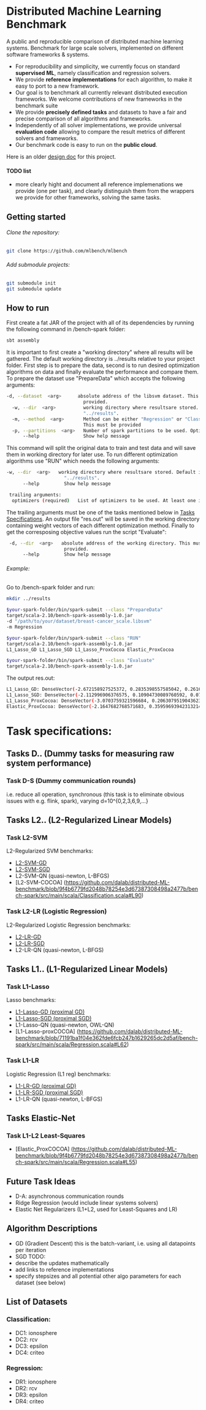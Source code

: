 # Distributed Machine Learning Benchmark
A public and reproducible comparison of distributed machine learning systems. Benchmark for large scale solvers, implemented on different software frameworks & systems. 

- For reproducibility and simplicity, we currently focus on standard **supervised ML**, namely classification and regression solvers. 
- We provide **reference implementations** for each algorithm, to make it easy to port to a new framework. 
- Our goal is to benchmark all currently relevant distributed execution frameworks. We welcome contributions of new frameworks in the benchmark suite
- We provide **precisely defined tasks** and datasets to have a fair and precise comparison of all algorithms and frameworks.
- Independently of all solver implementations, we provide universal **evaluation code** allowing to compare the result metrics of different solvers and frameworks.
- Our benchmark code is easy to run on the **public cloud**.

Here is an older [design doc](https://docs.google.com/document/d/1jM4zXRDezEJmIKwoDOKNlGvuNNJk5_FxcBrn1mfYp0E/edit#) for this project.


#### TODO list
- more clearly hight and document all reference implemenations we provide (one per task), and clearly distinguish them from the wrappers we provide for other frameworks, solving the same tasks.

## Getting started
###### Clone the repository: 
```bash
git clone https://github.com/mlbench/mlbench
```
###### Add submodule projects:
```bash
git submodule init
git submodule update
```

## How to run
First create a fat JAR of the project with all of its dependencies by running the following command in /bench-spark folder:
```bash
sbt assembly
```
It is important to first create a "working directory" where all results will be gathered. The default working directory is ../results relative to your project folder.
First step is to prepare the data, second is to run desired optimization algorithms on data and finally evaluate the performance and compare them.
To prepare the dataset use "PrepareData" which accepts the following arguments:
```bash
-d, --dataset  <arg>      absolute address of the libsvm dataset. This must be
                            provided.
  -w, --dir  <arg>          working directory where resultsare stored. Default is
                            "../results".
  -m, --method  <arg>       Method can be either "Regression" or "Classification".
                            This must be provided
  -p, --partitions  <arg>   Number of spark partitions to be used. Optional.
      --help                Show help message
```
This command will split the original data to train and test data and will save them in working directory for later use.
To run different optimization algorithms use "RUN" which needs the following arguments:
```bash
-w, --dir  <arg>   working directory where resultsare stored. Default is
                     "../results".
      --help         Show help message

 trailing arguments:
  optimizers (required)   List of optimizers to be used. At least one is required
```
The trailing arguments must be one of the tasks mentioned below in [Tasks Specifications](#task-specifications). An output file "res.out" will be saved in the working directory containing weight vectors of each different optimization method.
Finally to get the corresposing objective values run the script "Evaluate":
```bash
 -d, --dir  <arg>   absolute address of the working directory. This must be
                     provided.
      --help         Show help message
```

###### Example: 
Go to /bench-spark folder and run:
```bash
mkdir ../results

$your-spark-folder/bin/spark-submit --class "PrepareData" 
target/scala-2.10/bench-spark-assembly-1.0.jar 
-d "/path/to/your/dataset/breast-cancer_scale.libsvm" 
-m Regression

$your-spark-folder/bin/spark-submit --class "RUN" 
target/scala-2.10/bench-spark-assembly-1.0.jar 
L1_Lasso_GD L1_Lasso_SGD L1_Lasso_ProxCocoa Elastic_ProxCocoa

$your-spark-folder/bin/spark-submit --class "Evaluate" 
target/scala-2.10/bench-spark-assembly-1.0.jar
```

The output res.out:
```bash
L1_Lasso_GD: DenseVector(-2.672158927525372, 0.2835398557585042, 0.2616505245785392, 0.1062669616202757, 0.0010041643706443565, -3.247334399853071E-4, 0.414111116641944, 0.004824409829823558, 0.00742871210731205, -0.7643289526295685) elapsed: 1281ms lambda: 0.1
L1_Lasso_SGD: DenseVector(-2.112996906376575, 0.10904730089760592, 0.0789677010341028, 7.846417009157897E-4, 0.007214770187810594, -0.002870040147401511, 0.45213296371762246, -4.0625328938762354E-4, 0.007843171211156274, -0.9378429139210855) elapsed: 621ms lambda: 0.1
L1_Lasso_ProxCocoa: DenseVector(-3.0703759321596684, 0.2063079519043623, 0.328673676903811, 0.027289089761645777, 0.0, 0.0, 0.41197113667299534, 0.0, 0.0, -0.3722738846697741) elapsed: 1683ms lambda: 0.1
Elastic_ProxCocoa: DenseVector(-2.1647682768571683, 0.35959693942313214, 0.16053636571576063, 0.07100394273617437, 0.0, 0.0, 0.32159948533563326, 0.0, 0.0, -0.8746298720599254) elapsed: 1436ms lambda: 0.1 alpha: 0.5
```

# Task specifications:

## Tasks D.. (Dummy tasks for measuring raw system performance)
### Task D-S (Dummy communication rounds)
i.e. reduce all operation, synchronous
(this task is to eliminate obvious issues with e.g. flink, spark), 
varying d=10^{0,2,3,6,9,...}

## Tasks L2.. (L2-Regularized Linear Models)
### Task L2-SVM
L2-Regularized SVM
benchmarks:
- [L2-SVM-GD](https://github.com/dalab/distributed-ML-benchmark/blob/77db165afa2c3504543a5cd92cf209b5f11ae4d4/bench-spark/src/main/scala/Classification.scala#L55)
- [L2-SVM-SGD](https://github.com/dalab/distributed-ML-benchmark/blob/77db165afa2c3504543a5cd92cf209b5f11ae4d4/bench-spark/src/main/scala/Classification.scala#L48)
- L2-SVM-QN (quasi-newton, L-BFGS)
- [L2-SVM-COCOA] (https://github.com/dalab/distributed-ML-benchmark/blob/9f4b6779fd2048b78254e3d67387308498a2477b/bench-spark/src/main/scala/Classification.scala#L90)

### Task L2-LR (Logistic Regression)
L2-Regularized Logistic Regression
benchmarks:
- [L2-LR-GD](https://github.com/dalab/distributed-ML-benchmark/blob/77db165afa2c3504543a5cd92cf209b5f11ae4d4/bench-spark/src/main/scala/Classification.scala#L69)
- [L2-LR-SGD](https://github.com/dalab/distributed-ML-benchmark/blob/77db165afa2c3504543a5cd92cf209b5f11ae4d4/bench-spark/src/main/scala/Classification.scala#L62)
- L2-LR-QN (quasi-newton, L-BFGS)

## Tasks L1.. (L1-Regularized Linear Models)
### Task L1-Lasso
Lasso
benchmarks:
- [L1-Lasso-GD (proximal GD)](https://github.com/dalab/distributed-ML-benchmark/blob/77db165afa2c3504543a5cd92cf209b5f11ae4d4/bench-spark/src/main/scala/Regression.scala#L48)
- [L1-Lasso-SGD (proximal SGD)](https://github.com/dalab/distributed-ML-benchmark/blob/77db165afa2c3504543a5cd92cf209b5f11ae4d4/bench-spark/src/main/scala/Regression.scala#L41)
- L1-Lasso-QN (quasi-newton, OWL-QN)
- [L1-Lasso-proxCOCOA] (https://github.com/dalab/distributed-ML-benchmark/blob/71191ba1f04e362fde6fcb247b1629265dc2d5af/bench-spark/src/main/scala/Regression.scala#L62)

### Task L1-LR
Logistic Regression (L1 reg)
benchmarks:
- [L1-LR-GD (proximal GD)](https://github.com/dalab/distributed-ML-benchmark/blob/77db165afa2c3504543a5cd92cf209b5f11ae4d4/bench-spark/src/main/scala/Classification.scala#L84)
- [L1-LR-SGD (proximal SGD)](https://github.com/dalab/distributed-ML-benchmark/blob/77db165afa2c3504543a5cd92cf209b5f11ae4d4/bench-spark/src/main/scala/Classification.scala#L77)
- L1-LR-QN (quasi-newton, L-BFGS)

## Tasks Elastic-Net
### Task L1-L2 Least-Squares
- [Elastic_ProxCOCOA] (https://github.com/dalab/distributed-ML-benchmark/blob/9f4b6779fd2048b78254e3d67387308498a2477b/bench-spark/src/main/scala/Regression.scala#L55)

## Future Task Ideas
- D-A: asynchronous communication rounds
- Ridge Regression (would include linear systems solvers)
- Elastic Net Regularizers (L1+L2, used for Least-Squares and LR)

## Algorithm Descriptions
- GD (Gradient Descent)
this is the batch-variant, i.e. using all datapoints per iteration
- SGD
TODO:
 - describe the updates mathematically
 - add links to reference implementations
 - specify stepsizes and all potential other algo parameters for each dataset (see below)

## List of Datasets
### Classification:
- DC1: ionosphere
- DC2: rcv
- DC3: epsilon
- DC4: criteo

### Regression:
- DR1: ionosphere
- DR2: rcv
- DR3: epsilon
- DR4: criteo
